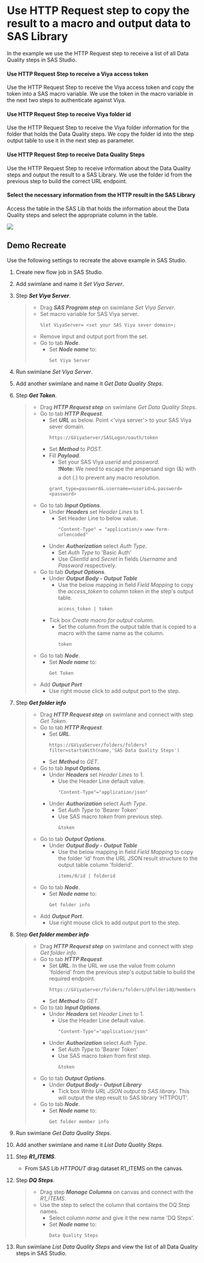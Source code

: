 # Use HTTP Request step to copy the result to a macro and output data to SAS Library
In the example we use the HTTP Request step to receive a list of all Data Quality steps in SAS Studio.<br>
#### Use HTTP Request Step to receive a Viya access token
Use the HTTP Request Step to receive the Viya access token and copy the token into a SAS macro variable. We use the token in the macro variable in the next two steps to authenticate against Viya.
#### Use HTTP Request Step to receive Viya folder id
Use the HTTP Request Step to receive the Viya folder information for the folder that holds the Data Quality steps. We copy the folder id into the step output table to use it in the next step as parameter.
#### Use HTTP Request Step to receive Data Quality Steps
Use the HTTP Request Step to receive information about the Data Quality steps and output the result to a SAS Library. We use the folder id from the previous step to build the correct URL endpoint.
#### Select the necessary information from the HTTP result in the SAS Library
Access the table in the SAS Lib that holds the information about the Data Quality steps and select the appropriate column in the table.

![](../../img/HTTPRequest_ex4.gif)

## Demo Recreate
Use the following settings to recreate the above example in SAS Studio.
1. Create new flow job in SAS Studio.
2. Add swimlane and name it *Set Viya Server*.
3. Step ***Set Viya Server***.
	> * Drag ***SAS Program step*** on swimlane *Set Viya Server*.
 	> * Set macro variable for SAS Viya server.
 	>	``` 
 	>	%let ViyaServer= <set your SAS Viya sever domain>;
 	>	``` 
 	> * Remove input and output port from the set.
	> * Go to tab ***Node***.
	>	* Set ***Node name*** to:
	>		```
	>		Set Viya Server
	>		```
4. Run swimlane *Set Viya Server*.
5. Add another swimlane and name it *Get Data Quality Steps*.
6. Step ***Get Token***.
	> * Drag ***HTTP Request step*** on swimlane *Get Data Quality Steps*.
	> * Go to tab ***HTTP Request***.
	>	* Set ***URL*** as below. Point <'viya server'> to your SAS Viya sever domain.
	>		```
	>		https://&ViyaServer/SASLogon/oauth/token
	>		```
	>	* Set ***Method*** to *POST*.
 	>	* Fill ***Payload***.<br>
  	>		* Set your SAS Viya *userid* and *password*.<br>
	>		:exclamation:**Note:** We need to escape the ampersand sign (&) with a dot (.) to prevent any macro resolution.
	>		```
	>		grant_type=password&.username=<userid>&.password=<password>
	>		```
	> * Go to tab ***Input Options***.
	>	* Under ***Headers*** set *Header Lines* to 1.
	>		* Set Header Line to below value.<br>
	>			```
	>			"Content-Type" = "application/x-www-form-urlencoded"
	>			```
	>	* Under ***Authorization*** select *Auth Type*.
 	> 		* Set *Auth Type* to 'Basic Auth'
 	>		* Use *ClientId* and *Secret* in fields *Username* and *Password* respectively.   
	> * Go to tab ***Output Options***.
	>	* Under ***Output Body - Output Table***<br>
 	> 		* Use the below mapping in field *Field Mapping* to copy the *access_token* to column token in the step's output table.
	>			```
	>			access_token | token
	>			```
 	>	* Tick box *Create macro for output column*.
 	>		* Set the column from the output table that is copied to a macro with the same name as the column.
 	> 			``` 
 	> 			token 
 	> 			``` 
	> * Go to tab ***Node***.
	>	* Set ***Node name*** to:
	>		```
	>		Get Token
	>		```
	> * Add ***Output Port***
	>	* Use right mouse click to add output port to the step.

7. Step ***Get folder info***
	> * Drag ***HTTP Request step*** on swimlane and connect with step *Get Token*.
	> * Go to tab ***HTTP Request***.
	>	* Set ***URL***. 
	>		```
	>		https://&ViyaServer/folders/folders?filter=startsWith(name,'SAS Data Quality Steps')
	>		```
	>	* Set ***Method*** to *GET*.
	> * Go to tab ***Input Options***.
	>	* Under ***Headers*** set *Header Lines* to 1.
	>		* Use the Header Line default value.<br>
	>			```
	>			"Content-Type"="application/json"
	>			```
	>	* Under ***Authorization*** select *Auth Type*.
 	> 		* Set *Auth Type* to 'Bearer Token'
 	>		* Use SAS macro *token* from previous step.
 	> 			``` 
 	> 			&token 
 	> 			``` 
	> * Go to tab ***Output Options***.
	>	* Under ***Output Body - Output Table***<br>
 	> 		* Use the below mapping in field *Field Mapping* to copy the folder 'id' from the URL JSON result structure to the output table column 'folderid'.
	>			```
	>			items/0/id | folderid
	>			```
	> * Go to tab ***Node***.
	>	* Set ***Node name*** to:
	>		```
	>		Get folder info
	>		```
	> * Add ***Output Port***.
	>	* Use right mouse click to add output port to the step.
8. Step ***Get folder member info***
	> * Drag ***HTTP Request step*** on swimlane and connect with step *Get folder info*.
	> * Go to tab ***HTTP Request***.
	>	* Set ***URL***. In the URL we use the value from column 'folderid' from the previous step's output table to build the required endpoint. 
	>		```
	>		https://&ViyaServer/folders/folders/@folderid@/members
	>		```
	>	* Set ***Method*** to *GET*.
	> * Go to tab ***Input Options***.
	>	* Under ***Headers*** set *Header Lines* to 1.
	>		* Use the Header Line default value.<br>
	>			```
	>			"Content-Type"="application/json"
	>			```
	>	* Under ***Authorization*** select *Auth Type*.
 	> 		* Set *Auth Type* to 'Bearer Token'
 	>		* Use SAS macro *token* from first step.
 	> 			``` 
 	> 			&token 
 	> 			``` 
	> * Go to tab ***Output Options***.
	>	* Under ***Output Body - Output Library***<br>
 	> 		* Tick box *Write URL JSON output to SAS library*. This will output the step result to SAS library 'HTTPOUT'.
	> * Go to tab ***Node***.
	>	* Set ***Node name*** to:
	>		```
	>		Get folder member info
	>		```
9. Run swimlane *Get Data Quality Steps*.
10. Add another swimlane and name it *List Data Quality Steps*.
11. Step ***R1_ITEMS***.
	* From SAS Lib *HTTPOUT* drag dataset R1_ITEMS on the canvas.
12. Step ***DQ Steps***.
	> * Drag step ***Manage Columns*** on canvas and connect with the *R1_ITEMS*.
	> * Use the step to select the column that contains the DQ Step names.
 	> 	* Select column *name* and give it the new name 'DQ Steps'.
	>	* Set ***Node name*** to:
	>		```
	>		Data Quality Steps
	>		```
9. Run swimlane *List Data Quality Steps* and view the list of all Data Quality steps in SAS Studio.
